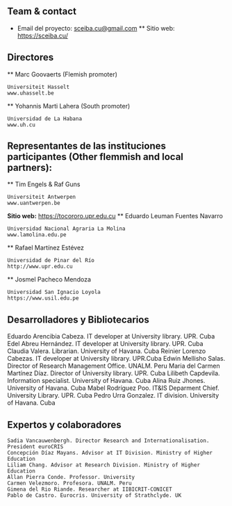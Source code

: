 ## Team & contact
* Email del proyecto: <sceiba.cu@gmail.com>
** Sitio web: https://sceiba.cu/
## Directores
** Marc Goovaerts (Flemish promoter)
> 
    Universiteit Hasselt
    www.uhasselt.be

** Yohannis Marti Lahera (South promoter) 
> 
    Universidad de La Habana
    www.uh.cu
## Representantes de las instituciones participantes (Other flemmish and local partners):
** Tim Engels & Raf Guns
> 
    Universiteit Antwerpen
    www.uantwerpen.be
**Sitio web:** https://tocororo.upr.edu.cu
** Eduardo Leuman Fuentes Navarro
> 
    Universidad Nacional Agraria La Molina
    www.lamolina.edu.pe
** Rafael Martínez Estévez
> 
    Universidad de Pinar del Río
    http://www.upr.edu.cu
** Josmel Pacheco Mendoza
> 
    Universidad San Ignacio Loyola
    https://www.usil.edu.pe
## Desarrolladores y Bibliotecarios
Eduardo Arencibia Cabeza. IT developer at University library. UPR. Cuba
Edel Abreu Hernández. IT developer at University library. UPR. Cuba
Claudia Valera. Librarian. University of Havana. Cuba
Reinier Lorenzo Cabezas. IT developer at University library. UPR.Cuba
Edwin Mellisho Salas. Director of Research Management Office. UNALM. Peru
Maria del Carmen Martínez Díaz. Director of University library. UPR. Cuba
Lilibeth Capdevila. Information specialist. University of Havana. Cuba
Alina Ruiz Jhones. University of Havana. Cuba
Mabel Rodríguez Poo. IT&IS Deparment Chief. University Library. UPR. Cuba
Pedro Urra Gonzalez. IT division. University of Havana. Cuba
## Expertos y colaboradores
> 
    Sadia Vancauwenbergh. Director Research and Internationalisation. President euroCRIS
    Concepción Díaz Mayans. Advisor at IT Division. Ministry of Higher Education
    Liliam Chang. Advisor at Research Division. Ministry of Higher Education
    Allan Pierra Conde. Professor. University 
    Carmen Velezmoro. Profesora. UNALM. Peru
    Gimena del Rio Riande. Researcher at IIBICRIT-CONICET
    Pablo de Castro. Eurocris. University of Strathclyde. UK
